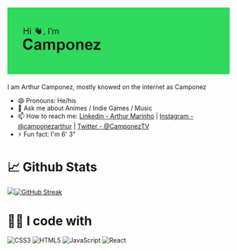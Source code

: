### <img src="header.png">  

I am Arthur Camponez, mostly knowed on the internet as Camponez


- 😄 Pronouns: He/his
- 💬 Ask me about Animes / Indie Games / Music
- 📫 How to reach me: [Linkedin - Arthur Marinho](https://www.linkedin.com/in/arthur-marinho-36246a1b7/) | [Instagram - @camponezarthur](https://www.instagram.com/camponezarthur) | [Twitter - @CamponezTV](https://twitter.com/CamponezTV)
- ⚡ Fun fact: I'm 6' 3"

# 📈 Github Stats

<img src="https://github-readme-stats.vercel.app/api?username=CamponezTV&&show_icons=true&title_color=35FF69&icon_color=35FF69&text_color=35FF69&bg_color=151515">[![GitHub Streak](https://github-readme-streak-stats.herokuapp.com?user=CamponezTV&theme=dark&date_format=M%20j%5B%2C%20Y%5D&ring=35FF69&fire=35FF69&currStreakLabel=35FF69)](https://git.io/streak-stats)

# 👨‍💻 I code with

![CSS3](https://img.shields.io/badge/css3-%231572B6.svg?style=for-the-badge&logo=css3&logoColor=white)
![HTML5](https://img.shields.io/badge/html5-%23E34F26.svg?style=for-the-badge&logo=html5&logoColor=white)
![JavaScript](https://img.shields.io/badge/javascript-%23323330.svg?style=for-the-badge&logo=javascript&logoColor=%23F7DF1E)
![React](https://img.shields.io/badge/react-%2320232a.svg?style=for-the-badge&logo=react&logoColor=%2361DAFB)
